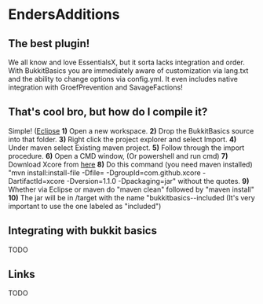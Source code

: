 # EndersAdditions

## The best plugin!
We all know and love EssentialsX, but it sorta lacks integration and order. With BukkitBasics you are immediately aware of customization via lang.txt and the ability to change options via config.yml. It even includes native integration with GroefPrevention and SavageFactions!

## That's cool bro, but how do I compile it?
Simple! ([Eclipse](https://www.eclise.org)
**1)** Open a new workspace.
**2)** Drop the BukkitBasics source into that folder.
**3)** Right click the project explorer and select Import.
**4)** Under maven select Existing maven project.
**5)** Follow through the import procedure.
**6)** Open a CMD window, (Or powershell and run cmd)
**7)** Download Xcore from [here](https://github.com/Xpulse/Xcore)
**8)** Do this command (you need maven installed) "mvn install:install-file -Dfile=<path-to-xcore> -DgroupId=com.github.xcore -DartifactId=xcore -Dversion=1.1.0 -Dpackaging=jar" without the quotes.
**9)** Whether via Eclipse or maven do "maven clean" followed by "maven install"
**10)** The jar will be in /target with the name "bukkitbasics-<version>-included (It's very important to use the one labeled as "included")

## Integrating with bukkit basics
TODO

## Links
TODO


